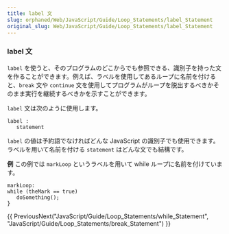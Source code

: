 ```yaml
---
title: label 文
slug: orphaned/Web/JavaScript/Guide/Loop_Statements/label_Statement
original_slug: Web/JavaScript/Guide/Loop_Statements/label_Statement
---
```

### label 文

`label` を使うと、そのプログラムのどこからでも参照できる、識別子を持った文を作ることができます。例えば、ラベルを使用してあるループに名前を付けると、`break` 文や `continue` 文を使用してプログラムがループを脱出するべきかそのまま実行を継続するべきかを示すことができます。

`label` 文は次のように使用します。

    label :
       statement

`label` の値は予約語でなければどんな JavaScript の識別子でも使用できます。ラベルを用いて名前を付ける `statement` はどんな文でも結構です。

**例**
この例では `markLoop` というラベルを用いて while ループに名前を付けています。

    markLoop:
    while (theMark == true)
       doSomething();
    }

{{ PreviousNext("JavaScript/Guide/Loop_Statements/while_Statement", "JavaScript/Guide/Loop_Statements/break_Statement") }}
